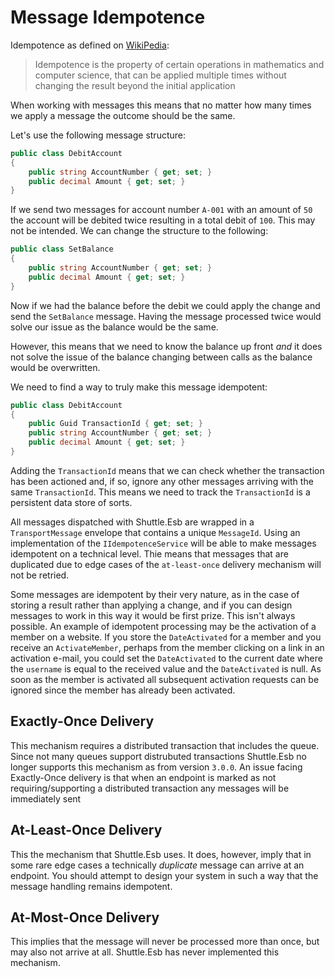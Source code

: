 # Message Idempotence

Idempotence as defined on [WikiPedia](https://en.wikipedia.org/wiki/Idempotence):

> Idempotence is the property of certain operations in mathematics and computer science, that can be applied multiple times without changing the result beyond the initial application

When working with messages this means that no matter how many times we apply a message the outcome should be the same.

Let's use the following message structure:

``` c#
public class DebitAccount
{
    public string AccountNumber { get; set; }
    public decimal Amount { get; set; }
}
```

If we send two messages for account number `A-001` with an amount of `50` the account will be debited twice resulting in a total debit of `100`.  This may not be intended.  We can change the structure to the following:

``` c#
public class SetBalance
{
    public string AccountNumber { get; set; }
    public decimal Amount { get; set; }
}
```

Now if we had the balance before the debit we could apply the change and send the `SetBalance` message.  Having the message processed twice would solve our issue as the balance would be the same.

However, this means that we need to know the balance up front *and* it does not solve the issue of the balance changing between calls as the balance would be overwritten.

We need to find a way to truly make this message idempotent:

``` c#
public class DebitAccount
{
    public Guid TransactionId { get; set; }
    public string AccountNumber { get; set; }
    public decimal Amount { get; set; }
}
```

Adding the `TransactionId` means that we can check whether the transaction has been actioned and, if so, ignore any other messages arriving with the same `TransactionId`.  This means we need to track the `TransactionId` is a persistent data store of sorts.

All messages dispatched with Shuttle.Esb are wrapped in a `TransportMessage` envelope that contains a unique `MessageId`.  Using an implementation of the `IIdempotenceService` will be able to make messages idempotent on a technical level.  Thie means that messages that are duplicated due to edge cases of the `at-least-once` delivery mechanism will not be retried.

Some messages are idempotent by their very nature, as in the case of storing a result rather than applying a change, and if you can design messages to work in this way it would be first prize.  This isn't always possible.  An example of idempotent processing may be the activation of a member on a website.  If you store the `DateActivated` for a member and you receive an `ActivateMember`, perhaps from the member clicking on a link in an activation e-mail, you could set the `DateActivated` to the current date where the `username` is equal to the received value and the `DateActivated` is null.  As soon as the member is activated all subsequent activation requests can be ignored since the member has already been activated.

## Exactly-Once Delivery

This mechanism requires a distributed transaction that includes the queue.  Since not many queues support distrubuted transactions Shuttle.Esb no longer supports this mechanism as from version `3.0.0`.  An issue facing Exactly-Once delivery is that when an endpoint is marked as not requiring/supporting a distributed transaction any messages will be immediately sent

## At-Least-Once Delivery

This the mechanism that Shuttle.Esb uses.  It does, however, imply that in some rare edge cases a technically *duplicate* message can arrive at an endpoint.  You should attempt to design your system in such a way that the message handling remains idempotent.

## At-Most-Once Delivery

This implies that the message will never be processed more than once, but may also not arrive at all.  Shuttle.Esb has never implemented this mechanism.

